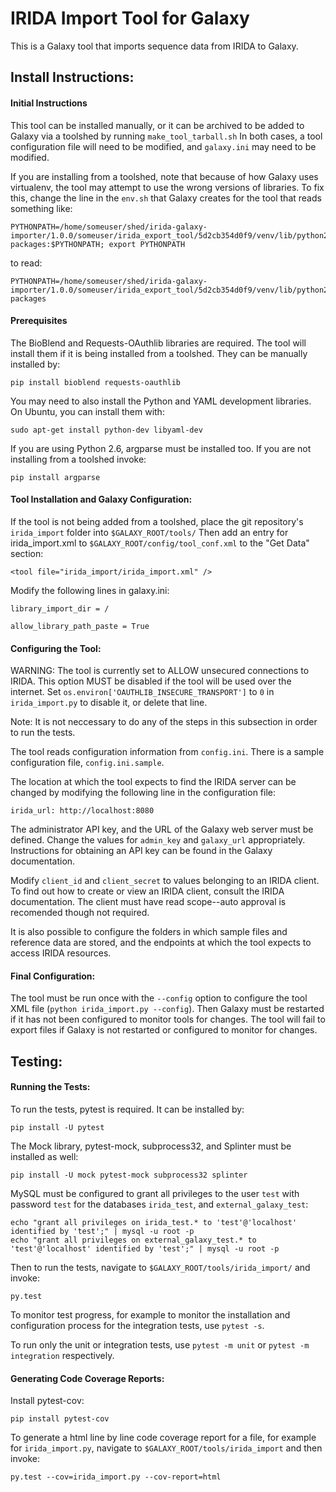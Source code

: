 IRIDA Import Tool for Galaxy
============================

This is a Galaxy tool that imports sequence data from IRIDA to Galaxy.


Install Instructions:
---------------------



#### Initial Instructions

This tool can be installed manually, or it can be archived to be added to Galaxy via a toolshed by running `make_tool_tarball.sh`
In both cases, a tool configuration file will need to be modified, and `galaxy.ini` may need to be modified.

If you are installing from a toolshed, note that because of how Galaxy uses virtualenv, 
the tool may attempt to use the wrong versions of libraries. 
To fix this, change the line in the `env.sh` that Galaxy creates for the tool that reads something like:
```
PYTHONPATH=/home/someuser/shed/irida-galaxy-importer/1.0.0/someuser/irida_export_tool/5d2cb354d0f9/venv/lib/python2.7/site-packages:$PYTHONPATH; export PYTHONPATH 
```
to read:
```
PYTHONPATH=/home/someuser/shed/irida-galaxy-importer/1.0.0/someuser/irida_export_tool/5d2cb354d0f9/venv/lib/python2.7/site-packages
```


#### Prerequisites

The BioBlend and Requests-OAuthlib libraries are required. The tool will install them if it is being installed from a toolshed.
They can be manually installed by:

```
pip install bioblend requests-oauthlib
```

You may need to also install the Python and YAML development libraries. On Ubuntu, you can install them with:

```
sudo apt-get install python-dev libyaml-dev
```

If you are using Python 2.6, argparse must be installed too. If you are not installing from a toolshed invoke:

```
pip install argparse
```


#### Tool Installation and Galaxy Configuration:

If the tool is not being added from a toolshed, place the git repository's `irida_import` folder into `$GALAXY_ROOT/tools/`
Then add an entry for irida_import.xml to `$GALAXY_ROOT/config/tool_conf.xml` to the "Get Data" section:

```
<tool file="irida_import/irida_import.xml" />
```

Modify the following lines in galaxy.ini:

```
library_import_dir = /
```

```
allow_library_path_paste = True
```


#### Configuring the Tool:

WARNING: The tool is currently set to ALLOW unsecured connections to IRIDA. This option MUST be disabled if the tool
 will be used over the internet. Set `os.environ['OAUTHLIB_INSECURE_TRANSPORT']` to `0` in `irida_import.py` to disable it, or delete that line.

Note: It is not neccessary to do any of the steps in this subsection in order to run the tests.


The tool reads configuration information from `config.ini`. There is a sample configuration file, `config.ini.sample`.

The location at which the tool expects to find the IRIDA server 
can be changed by modifying the following line in the configuration file:

```
irida_url: http://localhost:8080 
```

The administrator API key, and the URL of the Galaxy web server must be defined. 
Change the values for `admin_key` and `galaxy_url` appropriately. 
Instructions for obtaining an API key can be found in the Galaxy documentation.

Modify `client_id` and `client_secret` to values belonging to an IRIDA client. 
To find out how to create or view an IRIDA client, consult the IRIDA documentation. 
The client must have read scope--auto approval is recomended though not required.

It is also possible to configure the folders in which sample files and reference data are stored, and the endpoints at which the tool
expects to access IRIDA resources.


#### Final Configuration:

The tool must be run once with the `--config` option to configure the tool XML file (`python irida_import.py --config`). Then Galaxy must be restarted if it has not been configured to monitor tools for changes. The tool will fail to export files if Galaxy is not restarted or configured to monitor for changes.



Testing:
-------


#### Running the Tests:

To run the tests, pytest is required.
It can be installed by:

```
pip install -U pytest
```

The Mock library, pytest-mock, subprocess32, and Splinter must be installed as well:

```
pip install -U mock pytest-mock subprocess32 splinter
```

MySQL must be configured to grant all privileges to the user `test` with password `test` for the databases
`irida_test`, and `external_galaxy_test`:

```
echo "grant all privileges on irida_test.* to 'test'@'localhost' identified by 'test';" | mysql -u root -p
echo "grant all privileges on external_galaxy_test.* to 'test'@'localhost' identified by 'test';" | mysql -u root -p
```

Then to run the tests, navigate to `$GALAXY_ROOT/tools/irida_import/` and  invoke:

```
py.test
```

To monitor test progress, for example to monitor the installation and configuration process for the integration tests, use `pytest -s`.

To run only the unit or integration tests, use `pytest -m unit` or `pytest -m integration` respectively.


#### Generating Code Coverage Reports:

Install pytest-cov:

```
pip install pytest-cov
```

To generate a html line by line code coverage report for a file, for example for `irida_import.py`, navigate to `$GALAXY_ROOT/tools/irida_import` and then invoke:

```
py.test --cov=irida_import.py --cov-report=html
```




